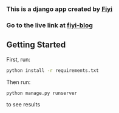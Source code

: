### This is a django app created by [Fiyi](https://fiyifoluwa.vercel.app)

### Go to the live link at [fiyi-blog](https://fiyi-blog.herokuapp.com)

## Getting Started

First, run:

```bash
python install -r requirements.txt
```

Then run:
```bash
python manage.py runserver
```
to see results